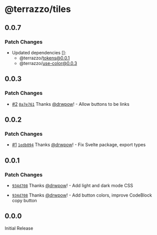 # @terrazzo/tiles

## 0.0.7

### Patch Changes

- Updated dependencies []:
  - @terrazzo/tokens@0.0.1
  - @terrazzo/use-color@0.0.3

## 0.0.3

### Patch Changes

- [#2](https://github.com/terrazzoapp/tiles/pull/2) [`0a7e761`](https://github.com/terrazzoapp/tiles/commit/0a7e7617b820b25c421bef71c2d6d832fa803729) Thanks [@drwpow](https://github.com/drwpow)! - Allow buttons to be links

## 0.0.2

### Patch Changes

- [#1](https://github.com/terrazzoapp/tiles/pull/1) [`1edb094`](https://github.com/terrazzoapp/tiles/commit/1edb094f01b17f5b43728ba4fb1b15d7b10fa5a9) Thanks [@drwpow](https://github.com/drwpow)! - Fix Svelte package, export types

## 0.0.1

### Patch Changes

- [`934d708`](https://github.com/terrazzoapp/tiles/commit/934d7083768bc60bc21d0ac206f184cf9a91ecf4) Thanks [@drwpow](https://github.com/drwpow)! - Add light and dark mode CSS

- [`934d708`](https://github.com/terrazzoapp/tiles/commit/934d7083768bc60bc21d0ac206f184cf9a91ecf4) Thanks [@drwpow](https://github.com/drwpow)! - Add button colors, improve CodeBlock copy button

## 0.0.0

Initial Release
